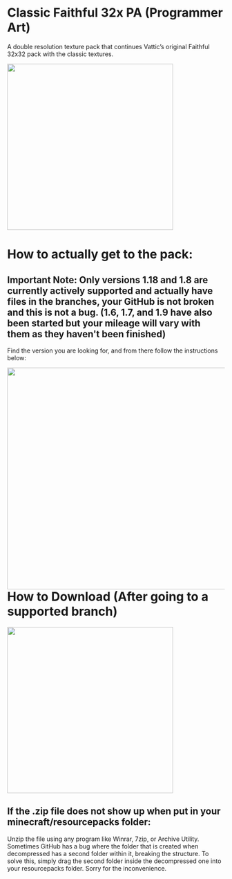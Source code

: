 # Classic Faithful 32x PA (Programmer Art)
A double resolution texture pack that continues Vattic’s original Faithful 32x32 pack with the classic textures.

<img src="https://database.faithfulpack.net/images/branding/social%20media/banners/github/cf32pa_banner.png" align="center" height="384px">

# How to actually get to the pack:
## Important Note: Only versions 1.18 and 1.8 are currently actively supported and actually have files in the branches, your GitHub is not broken and this is not a bug. (1.6, 1.7, and 1.9 have also been started but your mileage will vary with them as they haven't been finished)

Find the version you are looking for, and from there follow the instructions below:

<img src="https://user-images.githubusercontent.com/75297863/163904169-6ab97237-946c-4cf2-be60-3909a464d308.png" align="left" height="512px">

# How to Download (After going to a supported branch)

<img src="https://user-images.githubusercontent.com/75297863/163903656-b32b9686-c147-469b-bb3f-808ab6d6bc36.png" align="center" height="384px">

## If the .zip file does not show up when put in your minecraft/resourcepacks folder:

Unzip the file using any program like Winrar, 7zip, or Archive Utility. Sometimes GitHub has a bug where the folder that is created when decompressed has a second folder within it, breaking the structure. To solve this, simply drag the second folder inside the decompressed one into your resourcepacks folder. Sorry for the inconvenience.
